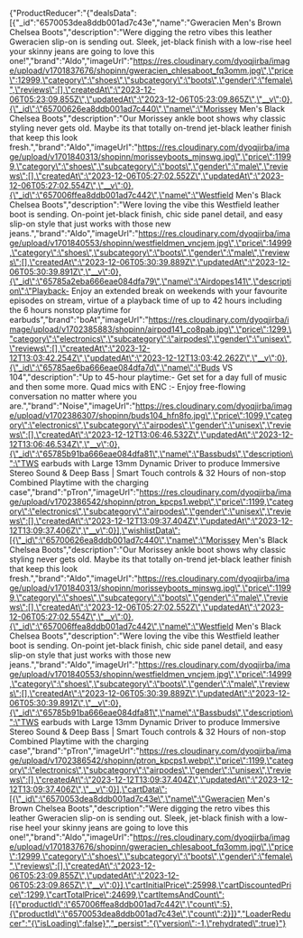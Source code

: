 {"ProductReducer":"{\"dealsData\":[{\"_id\":\"6570053dea8ddb001ad7c43e\",\"name\":\"Gweracien Men's Brown Chelsea Boots\",\"description\":\"Were digging the retro vibes this leather Gweracien slip-on is sending out. Sleek, jet-black finish with a low-rise heel your skinny jeans are going to love this one!\",\"brand\":\"Aldo\",\"imageUrl\":\"https://res.cloudinary.com/dyoqjirba/image/upload/v1701837676/shopinn/gweracien_chlesaboot_fq3omm.jpg\",\"price\":12999,\"category\":\"shoes\",\"subcategory\":\"boots\",\"gender\":\"female\",\"reviews\":[],\"createdAt\":\"2023-12-06T05:23:09.855Z\",\"updatedAt\":\"2023-12-06T05:23:09.865Z\",\"__v\":0},{\"_id\":\"65700626ea8ddb001ad7c440\",\"name\":\"Morissey Men's Black Chelsea Boots\",\"description\":\"Our Morissey ankle boot shows why classic styling never gets old. Maybe its that totally on-trend jet-black leather finish that keep this look fresh.\",\"brand\":\"Aldo\",\"imageUrl\":\"https://res.cloudinary.com/dyoqjirba/image/upload/v1701840313/shopinn/morisseyboots_mjnswg.jpg\",\"price\":11999,\"category\":\"shoes\",\"subcategory\":\"boots\",\"gender\":\"male\",\"reviews\":[],\"createdAt\":\"2023-12-06T05:27:02.552Z\",\"updatedAt\":\"2023-12-06T05:27:02.554Z\",\"__v\":0},{\"_id\":\"657006ffea8ddb001ad7c442\",\"name\":\"Westfield Men's Black Chelsea Boots\",\"description\":\"Were loving the vibe this Westfield leather boot is sending. On-point jet-black finish, chic side panel detail, and easy slip-on style that just works with those new jeans.\",\"brand\":\"Aldo\",\"imageUrl\":\"https://res.cloudinary.com/dyoqjirba/image/upload/v1701840553/shopinn/westfieldmen_vncjem.jpg\",\"price\":14999,\"category\":\"shoes\",\"subcategory\":\"boots\",\"gender\":\"male\",\"reviews\":[],\"createdAt\":\"2023-12-06T05:30:39.889Z\",\"updatedAt\":\"2023-12-06T05:30:39.891Z\",\"__v\":0},{\"_id\":\"65785a2eba666eae084dfa79\",\"name\":\"Airdopes141\",\"description\":\"Playback- Enjoy an extended break on weekends with your favourite episodes on stream, virtue of a playback time of up to 42 hours including the 6 hours nonstop playtime for earbuds\",\"brand\":\"boAt\",\"imageUrl\":\"https://res.cloudinary.com/dyoqjirba/image/upload/v1702385883/shopinn/airpod141_co8pab.jpg\",\"price\":1299,\"category\":\"electronics\",\"subcategory\":\"airpodes\",\"gender\":\"unisex\",\"reviews\":[],\"createdAt\":\"2023-12-12T13:03:42.254Z\",\"updatedAt\":\"2023-12-12T13:03:42.262Z\",\"__v\":0},{\"_id\":\"65785ae6ba666eae084dfa7d\",\"name\":\"Buds VS 104\",\"description\":\"Up to 45-hour playtime:- Get set for a day full of music and then some more. Quad mics with ENC :- Enjoy free-flowing conversation no matter where you are.\",\"brand\":\"Noise\",\"imageUrl\":\"https://res.cloudinary.com/dyoqjirba/image/upload/v1702386307/shopinn/buds104_hfn8fo.jpg\",\"price\":1099,\"category\":\"electronics\",\"subcategory\":\"airpodes\",\"gender\":\"unisex\",\"reviews\":[],\"createdAt\":\"2023-12-12T13:06:46.532Z\",\"updatedAt\":\"2023-12-12T13:06:46.534Z\",\"__v\":0},{\"_id\":\"65785b91ba666eae084dfa81\",\"name\":\"Bassbuds\",\"description\":\"TWS earbuds with Large 13mm Dynamic Driver to produce Immersive Stereo Sound & Deep Bass | Smart Touch controls & 32 Hours of non-stop Combined Playtime with the charging case\",\"brand\":\"pTron\",\"imageUrl\":\"https://res.cloudinary.com/dyoqjirba/image/upload/v1702386542/shopinn/ptron_kpcps1.webp\",\"price\":1199,\"category\":\"electronics\",\"subcategory\":\"airpodes\",\"gender\":\"unisex\",\"reviews\":[],\"createdAt\":\"2023-12-12T13:09:37.404Z\",\"updatedAt\":\"2023-12-12T13:09:37.406Z\",\"__v\":0}],\"wishlistData\":[{\"_id\":\"65700626ea8ddb001ad7c440\",\"name\":\"Morissey Men's Black Chelsea Boots\",\"description\":\"Our Morissey ankle boot shows why classic styling never gets old. Maybe its that totally on-trend jet-black leather finish that keep this look fresh.\",\"brand\":\"Aldo\",\"imageUrl\":\"https://res.cloudinary.com/dyoqjirba/image/upload/v1701840313/shopinn/morisseyboots_mjnswg.jpg\",\"price\":11999,\"category\":\"shoes\",\"subcategory\":\"boots\",\"gender\":\"male\",\"reviews\":[],\"createdAt\":\"2023-12-06T05:27:02.552Z\",\"updatedAt\":\"2023-12-06T05:27:02.554Z\",\"__v\":0},{\"_id\":\"657006ffea8ddb001ad7c442\",\"name\":\"Westfield Men's Black Chelsea Boots\",\"description\":\"Were loving the vibe this Westfield leather boot is sending. On-point jet-black finish, chic side panel detail, and easy slip-on style that just works with those new jeans.\",\"brand\":\"Aldo\",\"imageUrl\":\"https://res.cloudinary.com/dyoqjirba/image/upload/v1701840553/shopinn/westfieldmen_vncjem.jpg\",\"price\":14999,\"category\":\"shoes\",\"subcategory\":\"boots\",\"gender\":\"male\",\"reviews\":[],\"createdAt\":\"2023-12-06T05:30:39.889Z\",\"updatedAt\":\"2023-12-06T05:30:39.891Z\",\"__v\":0},{\"_id\":\"65785b91ba666eae084dfa81\",\"name\":\"Bassbuds\",\"description\":\"TWS earbuds with Large 13mm Dynamic Driver to produce Immersive Stereo Sound & Deep Bass | Smart Touch controls & 32 Hours of non-stop Combined Playtime with the charging case\",\"brand\":\"pTron\",\"imageUrl\":\"https://res.cloudinary.com/dyoqjirba/image/upload/v1702386542/shopinn/ptron_kpcps1.webp\",\"price\":1199,\"category\":\"electronics\",\"subcategory\":\"airpodes\",\"gender\":\"unisex\",\"reviews\":[],\"createdAt\":\"2023-12-12T13:09:37.404Z\",\"updatedAt\":\"2023-12-12T13:09:37.406Z\",\"__v\":0}],\"cartData\":[{\"_id\":\"6570053dea8ddb001ad7c43e\",\"name\":\"Gweracien Men's Brown Chelsea Boots\",\"description\":\"Were digging the retro vibes this leather Gweracien slip-on is sending out. Sleek, jet-black finish with a low-rise heel your skinny jeans are going to love this one!\",\"brand\":\"Aldo\",\"imageUrl\":\"https://res.cloudinary.com/dyoqjirba/image/upload/v1701837676/shopinn/gweracien_chlesaboot_fq3omm.jpg\",\"price\":12999,\"category\":\"shoes\",\"subcategory\":\"boots\",\"gender\":\"female\",\"reviews\":[],\"createdAt\":\"2023-12-06T05:23:09.855Z\",\"updatedAt\":\"2023-12-06T05:23:09.865Z\",\"__v\":0}],\"cartInitialPrice\":25998,\"cartDiscountedPrice\":1299,\"cartTotalPrice\":24699,\"cartItemsAndCount\":[{\"productId\":\"657006ffea8ddb001ad7c442\",\"count\":5},{\"productId\":\"6570053dea8ddb001ad7c43e\",\"count\":2}]}","LoaderReducer":"{\"isLoading\":false}","_persist":"{\"version\":-1,\"rehydrated\":true}"}